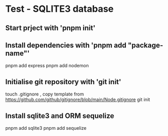 # Test - SQLITE3 database

## Start prject with 'pnpm init'

## Install dependencies with 'pnpm add "package-name"'

pnpm add express
pnpm add nodemon

## Initialise git repository with 'git init'

touch .gitignore , copy template from <https://github.com/github/gitignore/blob/main/Node.gitignore>
git init

## Install sqlite3 and ORM sequelize

pnpm add sqlite3
pnpm add sequelize
